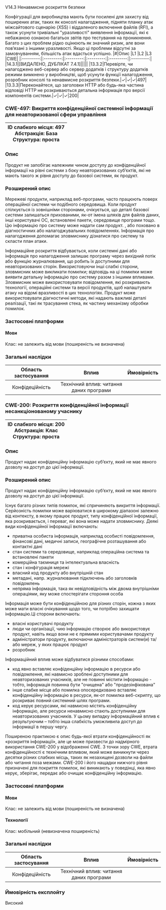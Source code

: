 V14.3 Ненавмисне розкриття безпеки

Конфігурації для виробництва мають бути посилені для захисту від поширених атак, таких як консолі налагодження, підняти планку атак міжсайтового сценарію (XSS) і віддаленого включення файлів (RFI), а також усунути тривіальні "уразливості" виявлення інформації, які є небажаною ознакою багатьох звітів про тестування на проникнення. Багато з цих проблем рідко оцінюють як значний ризик, але вони пов’язані з іншими уразливості. Якщо ці проблеми відсутні за замовчуванням, більшість атак вдасться успішно.
|#|Опис |L1 |L2 |L3 |CWE|
|:---------:|:---------:|:---------:|:---------:|:---------:|:---------:|
|14.3.1|[ВИДАЛЕНО, ДУБЛІКАТ 7.4.1]|||||
|13.3.2|Перевірте, чи налагоджено веб-сервер або сервер додатків і структуру додатків режими вимкнено у виробництві, щоб усунути функції налагодження, розробник консолі та ненавмисне розкриття безпеки.|✓|✓|✓|497|
|13.3.3|Переконайтеся, що заголовки HTTP або будь-яка частина відповіді HTTP не розкриваються детальна інформація про версії компонентів системи.|✓|✓|✓|200|

### CWE-497: Викриття конфіденційної системної інформації для неавторизованої сфери управління
|ID слабкого місця: 497 <br/> Абстракція: База <br/> Структура: проста|
|:----:|
### Oпис
Продукт не запобігає належним чином доступу до конфіденційної інформації на рівні системи з боку неавторизованих суб’єктів, які не мають такого ж рівня доступу до базової системи, як продукт.


### Розширений опис
Мережеві продукти, наприклад веб-програми, часто працюють поверх операційної системи чи подібного середовища. Коли продукт спілкується із зовнішніми сторонами, очікується, що деталі базової системи залишаться прихованими, як-от імена шляхів для файлів даних, інші користувачі ОС, встановлені пакети, середовище програми тощо. Цю інформацію про систему може надати сам продукт. , або поховано в діагностичних або налагоджувальних повідомленнях. Інформація про налагодження допомагає зловмиснику дізнатися про систему та скласти план атаки.

Інформаційне розкриття відбувається, коли системні дані або інформація про налагодження залишає програму через вихідний потік або функцію журналювання, що робить їх доступними для неавторизованих сторін. Використовуючи інші слабкі сторони, зловмисник може викликати помилки; відповідь на ці помилки може виявити детальну інформацію про систему разом з іншими впливами. Зловмисник може використовувати повідомлення, які розкривають технології, операційні системи та версії продуктів, щоб налаштувати атаку на відомі вразливості в цих технологіях. Продукт може використовувати діагностичні методи, які надають важливі деталі реалізації, такі як трасування стека, як частину механізму обробки помилок.

### Застосовні платформи
#### Мови
Клас: не залежить від мови (поширеність не визначена)

### Загальні наслідки
|Область застосування|Вплив|Ймовірність|
|:---------:|:-------:|:-------:|
|Конфідеційність|Технічний вплив: читання даних програми||

### CWE-200: Розкриття конфіденційної інформації несанкціонованому учаснику
|ID слабкого місця: 200 <br/> Абстракція: Клас <br/> Структура: проста|
|:----:|

### Oпис
Продукт надає конфіденційну інформацію суб’єкту, який не має явного дозволу на доступ до цієї інформації.


### Розширений опис
Продукт надає конфіденційну інформацію суб’єкту, який не має явного дозволу на доступ до цієї інформації.

Існує багато різних типів помилок, які спричиняють викриття інформації. Серйозність помилки може варіюватися в широкому діапазоні залежно від контексту, в якому працює продукт, типу конфіденційної інформації, яка розкривається, і переваг, які вона може надати зловмиснику. Деякі види конфіденційної інформації включають:

- приватна особиста інформація, наприклад особисті повідомлення, фінансові дані, медичні записи, географічне розташування або контактні дані
- стан системи та середовище, наприклад операційна система та встановлені пакети
- комерційна таємниця та інтелектуальна власність
- стан і конфігурація мережі
- власний код продукту або внутрішній стан
- метадані, напр. журналювання підключень або заголовків повідомлень
- непряма інформація, така як невідповідність між двома внутрішніми операціями, яку може спостерігати стороння особа

Інформація може бути конфіденційною для різних сторін, кожна з яких може мати власні очікування щодо того, чи потрібно захищати інформацію.Ці сторони включають:

- власні користувачі продукту
- люди чи організації, чию інформацію створює або використовує продукт, навіть якщо вони не є прямими користувачами продукту
- адміністратори продукту, включаючи адміністраторів систем(и) та/або мереж, у яких працює продукт
- розробник

Інформаційний вплив може відбуватися різними способами:

- код явно вставляє конфіденційну інформацію в ресурси або повідомлення, які навмисно зроблені доступними для неавторизованих учасників, але не повинні містити інформацію - тобто, інформація повинна бути "очищена" або "продезінфікована"
- інше слабке місце або помилка опосередковано вставляє конфіденційну інформацію в ресурси, як-от помилка веб-скрипту, що розкриває повний системний шлях програми.
- код керує ресурсами, які навмисно містять конфіденційну інформацію, але ресурси ненавмисно стають доступними для неавторизованих учасників. У цьому випадку інформаційний вплив є результуючим – тобто інша слабкість уможливила доступ до інформації в першу чергу.

Поширеною практикою є опис будь-якої втрати конфіденційності як «розкриття інформації», але це може призвести до надмірного використання CWE-200 у відображенні CWE. З точки зору CWE, втрата конфіденційності є технічним впливом, який може виникнути через десятки різних слабких місць, таких як незахищені дозволи на файли або читання поза межами. CWE-200 і його нащадки нижчого рівня призначені для покриття помилок, які виникають у поведінці, яка явно керує, зберігає, передає або очищає конфіденційну інформацію.

### Застосовні платформи
#### Мови
Клас: не залежить від мови (поширеність не визначена)

#### Технології
Клас: мобільний (невизначена поширеність)

### Загальні наслідки
|Область застосування|Вплив|Ймовірність|
|:---------:|:-------:|:-------:|
|Конфідеційність|Технічний вплив: читання даних програми||


###  Ймовірність експлойту
Високий
